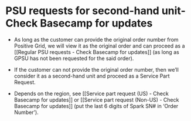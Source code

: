 # PSU requests for second-hand unit- Check Basecamp for updates
- As long as the customer can provide the original order number from Positive Grid, we will view it as the original order and can proceed as a [[Regular PSU requests - Check Basecamp for updates]] (as long as GPSU has not been requested for the said order).

- If the customer can not provide the original order number, then we’ll consider it as a second-hand unit and proceed as a Service Part Request.
  
- Depends on the region, see [[Service part request (US) - Check Basecamp for updates]] or [[Service part request (Non-US) - Check Basecamp for updates]] (put the last 6 digits of Spark SN# in ‘Order Number’).